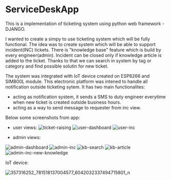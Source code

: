 # ServiceDeskApp

This is a implementation of ticketing system using python web framework - DJANGO. 

I wanted to create a simpy to use ticketing system which will be fully functional. 
The idea was to create system which will be able to support incident(INC) tickets. 
There is "knowledge base" feature which is build by every engineer(admin). 
Incident can be closed only if knowledge article is added to the ticket.
Thanks to that we can search in system by tag or category and find possible solutin for new ticket. 


The system was integrated with IoT device created on ESP8266 and SIM800L module.
This electronic platform was intened to handle all notification outside ticketing sytem. 
It has two main functionalites: 
  - acting as notification system, it sends a SMS to duty engineer everytime when new ticket is created outside business hours.
  - acting as a way to send message to requester from inc view.


Below some screenshots from app: 

- user views:
![ticket-raising](https://github.com/bdrab/ServiceDeskApp/assets/97404833/7d9d31f5-6942-4f7c-bae1-118776949bf0)
![user-dashboard](https://github.com/bdrab/ServiceDeskApp/assets/97404833/31ef617f-0d77-4c6b-a19f-7e70b27bebb9)
![user-inc](https://github.com/bdrab/ServiceDeskApp/assets/97404833/17f5a326-dc4d-4400-a1d5-57ea8edccbba)

- admin views:
  
![admin-dashboard](https://github.com/bdrab/ServiceDeskApp/assets/97404833/2ef9531b-4c22-477d-83f4-6e62f556df51)
![admin-inc](https://github.com/bdrab/ServiceDeskApp/assets/97404833/eb9ce2ec-035c-4228-9ac2-342813d05b41)
![kb-search](https://github.com/bdrab/ServiceDeskApp/assets/97404833/56795a95-92d0-49c0-ae24-4089c2a74a5d)
![kb-article](https://github.com/bdrab/ServiceDeskApp/assets/97404833/680ac3f0-2d14-407a-b0e5-33221401f472)
![admin-inc-new-knowledge](https://github.com/bdrab/ServiceDeskApp/assets/97404833/84deb05b-1e08-4988-871b-bf5e9bb61ad4)


IoT device: 

![357316252_781518137004577_6042032337494715801_n](https://github.com/bdrab/ServiceDeskApp/assets/97404833/385e7b8a-b453-480e-bf6d-a6f371fd3335)
